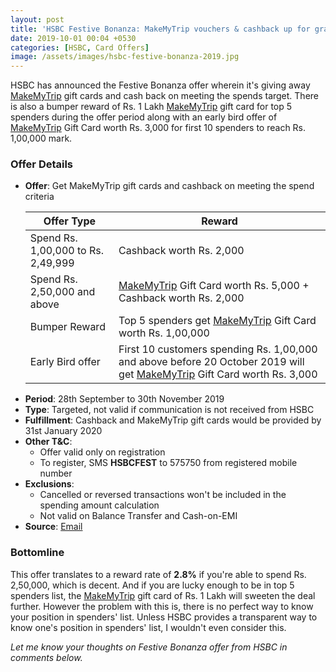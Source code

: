 ```yaml
---
layout: post
title: 'HSBC Festive Bonanza: MakeMyTrip vouchers & cashback up for grabs'
date: 2019-10-01 00:04 +0530
categories: [HSBC, Card Offers]
image: /assets/images/hsbc-festive-bonanza-2019.jpg
---
```


HSBC has announced the Festive Bonanza offer wherein it's giving away [MakeMyTrip](https://l.cardinfo.in/makemytrip) gift cards and cash back on meeting the spends target. There is also a bumper reward of Rs. 1 Lakh [MakeMyTrip](https://l.cardinfo.in/makemytrip) gift card for top 5 spenders during the offer period along with an early bird offer of [MakeMyTrip](https://l.cardinfo.in/makemytrip) Gift Card worth Rs. 3,000 for first 10 spenders to reach Rs. 1,00,000 mark.

### Offer Details

- **Offer**: Get MakeMyTrip gift cards and cashback on meeting the spend criteria
    <table class="table" style="display: block;overflow-x: auto;">
    <thead class="thead-dark">
    <tr>
      <th scope="col"> Offer Type</th>
    	<th scope="col"> Reward</th>
    </tr>
    </thead>
    <tbody>
    <tr>
      <td> Spend Rs. 1,00,000 to Rs. 2,49,999 </td>
    	<td> Cashback worth Rs. 2,000 </td>
    </tr>
    <tr>
      <td> Spend Rs. 2,50,000 and above </td>
    	<td> <a href="https://l.cardinfo.in/makemytrip" target="_blank">MakeMyTrip</a> Gift Card
  worth Rs. 5,000 + Cashback worth Rs. 2,000 </td>
    </tr>
    <tr>
      <td> Bumper Reward </td>
    	<td> Top 5 spenders get <a href="https://l.cardinfo.in/makemytrip" target="_blank">MakeMyTrip</a> Gift Card worth Rs. 1,00,000 </td>
    </tr>
      <tr>
      <td> Early Bird offer </td>
    	<td> First 10 customers spending Rs. 1,00,000 and above before 20 October 2019 will get <a href="https://l.cardinfo.in/makemytrip" target="_blank">MakeMyTrip</a> Gift Card worth Rs. 3,000 </td>
    </tr>
    </tbody>
    </table>
- **Period**: 28th September to 30th November 2019
- **Type**: Targeted, not valid if communication is not received from HSBC
- **Fulfillment**: Cashback and MakeMyTrip gift cards would be provided by 31st January 2020
- **Other T&C**:
  - Offer valid only on registration
  - To register, SMS **HSBCFEST** to 575750 from registered mobile number
- **Exclusions**:
  - Cancelled or reversed transactions won't be included in the spending amount calculation
  - Not valid on Balance Transfer and Cash-on-EMI
- **Source**: [Email](http://mail.hsbc.com.hk/in/cc_portfolio_np_0919/offer.htm)

### Bottomline

This offer translates to a reward rate of **2.8%** if you're able to spend Rs. 2,50,000, which is decent. And if you are lucky enough to be in top 5 spenders list, the [MakeMyTrip](https://l.cardinfo.in/makemytrip) gift card of Rs. 1 Lakh will sweeten the deal further. However the problem with this is, there is no perfect way to know your position in spenders' list. Unless HSBC provides a transparent way to know one's position in spenders' list, I wouldn't even consider this.

_Let me know your thoughts on Festive Bonanza offer from HSBC in comments below._
